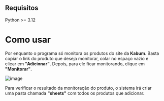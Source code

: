 ## Requisitos
Python >= 3.12

# Como usar
Por enquanto o programa só monitora os produtos do site da **Kabum**. Basta copiar o link do produto que deseja monitorar, colar no espaço vazio e clicar em **"Adicionar"**. Depois, para ele ficar monitorando, clique em **"Monitorar"**.

![image](https://github.com/joaomatheusars/Monitor-de-Preco/assets/51250239/eb3ff3da-ef3c-4024-a327-13cba654f1ec)

Para verificar o resultado da monitoração do produto, o sistema irá criar uma pasta chamada **"sheets"** com todos os produtos que adicionar.

